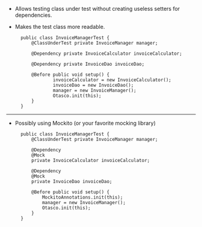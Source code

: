 * Allows testing class under test without creating useless setters for dependencies.
* Makes the test class more readable.

        public class InvoiceManagerTest { 
            @ClassUnderTest private InvoiceManager manager;
            
            @Dependency private InvoiceCalculator invoiceCalculator;
            
            @Dependency private InvoiceDao invoiceDao;
            
            @Before public void setup() {
                    invoiceCalculator = new InvoiceCalculator();
                    invoiceDao = new InvoiceDao();
                    manager = new InvoiceManager();
                    Otasco.init(this);
            }
        }

---

* Possibly using Mockito (or your favorite mocking library)

        public class InvoiceManagerTest {
            @ClassUnderTest private InvoiceManager manager;
                        
            @Dependency
            @Mock
            private InvoiceCalculator invoiceCalculator;
                        
            @Dependency
            @Mock
            private InvoiceDao invoiceDao;
                        
            @Before public void setup() {
                MockitoAnnotations.init(this); 
                manager = new InvoiceManager();
                Otasco.init(this);
            }
        }
    
